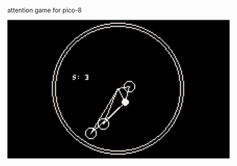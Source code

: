 attention game for pico-8

![attention game for pico-8](https://github.com/akeilzar/point_study_pico-8_game_october_18_2025/blob/main/Screen%20Shot%202025-10-18%20at%202.59.56%20PM.png?raw=true)

